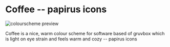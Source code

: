 # Coffee -- papirus icons

![colourscheme preview](https://files.ari-web.xyz/files/github.com.coffee.papirus_icons.jpg)

Coffee is a nice, warm colour scheme for software based of gruvbox which is light on eye strain and feels warm and cozy -- papirus icons

